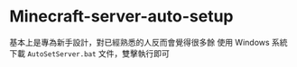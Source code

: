 # Minecraft-server-auto-setup
基本上是專為新手設計，對已經熟悉的人反而會覺得很多餘
使用 Windows 系統下載 `AutoSetServer.bat` 文件，雙擊執行即可
